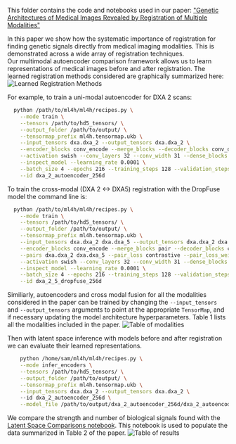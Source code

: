 This folder contains the code and notebooks used in our paper: ["Genetic Architectures of Medical Images Revealed by Registration of Multiple Modalities"](https://www.biorxiv.org/content/10.1101/2023.07.27.550885v1)

In this paper we show how the systematic importance of registration for finding genetic signals directly from medical imaging modalities.
This is demonstrated across a wide array of registration techniques.  
Our multimodal autoencoder comparison framework allows us to learn representations of medical images before and after registration.
The learned registration methods considered are graphically summarized here:
![Learned Registration Methods](./registration.png)

For example, to train a uni-modal autoencoder for DXA 2 scans:
```bash
  python /path/to/ml4h/ml4h/recipes.py \
    --mode train \
    --tensors /path/to/hd5_tensors/ \
    --output_folder /path/to/output/ \
    --tensormap_prefix ml4h.tensormap.ukb \
    --input_tensors dxa.dxa_2 --output_tensors dxa.dxa_2 \
    --encoder_blocks conv_encode --merge_blocks --decoder_blocks conv_decode \
    --activation swish --conv_layers 32 --conv_width 31 --dense_blocks 32 32 32 32 32 --dense_layers 256 --block_size 3 \
    --inspect_model --learning_rate 0.0001 \
    --batch_size 4 --epochs 216 --training_steps 128 --validation_steps 36 --test_steps 4 --patience 36 \
    --id dxa_2_autoencoder_256d
```

To train the cross-modal (DXA 2 <-> DXA5) registration with the DropFuse model the command line is:
```bash
  python /path/to/ml4h/ml4h/recipes.py \
    --mode train \
    --tensors /path/to/hd5_tensors/ \
    --output_folder /path/to/output/ \
    --tensormap_prefix ml4h.tensormap.ukb \
    --input_tensors dxa.dxa_2 dxa.dxa_5 --output_tensors dxa.dxa_2 dxa.dxa_5 \
    --encoder_blocks conv_encode --merge_blocks pair --decoder_blocks conv_decode \
    --pairs dxa.dxa_2 dxa.dxa_5 --pair_loss contrastive --pair_loss_weight 0.1 --pair_merge dropout \
    --activation swish --conv_layers 32 --conv_width 31 --dense_blocks 32 32 32 32 32 --dense_layers 256 --block_size 3 \
    --inspect_model --learning_rate 0.0001 \
    --batch_size 4 --epochs 216 --training_steps 128 --validation_steps 36 --test_steps 4 --patience 36 \
    --id dxa_2_5_dropfuse_256d
```
Similiarly, autoencoders and cross modal fusion for all the modalities considered in the paper can be trained by changing the `--input_tensors` and `--output_tensors` arguments to point at the appropriate `TensorMap`, and if necessary updating the model architecture hyperparameters.
Table 1 lists all the modalities included in the paper.
![Table of modalities](./table1.png)

Then with latent space inference with models before and after registration we can evaluate their learned representations.
```bash
    python /home/sam/ml4h/ml4h/recipes.py \
    --mode infer_encoders \
    --tensors /path/to/hd5_tensors/ \
    --output_folder /path/to/output/ \
    --tensormap_prefix ml4h.tensormap.ukb \
    --input_tensors dxa.dxa_2 --output_tensors dxa.dxa_2 \ 
    --id dxa_2_autoencoder_256d \
    --model_file /path/to/output/dxa_2_autoencoder_256d/dxa_2_autoencoder_256d.h5
```

We compare the strength and number of biological signals found with the [Latent Space Comparisons notebook](./latent_space_comparisons.ipynb).
This notebook is used to populate the data summarized in Table 2 of the paper.
![Table of results](./table2.png)
